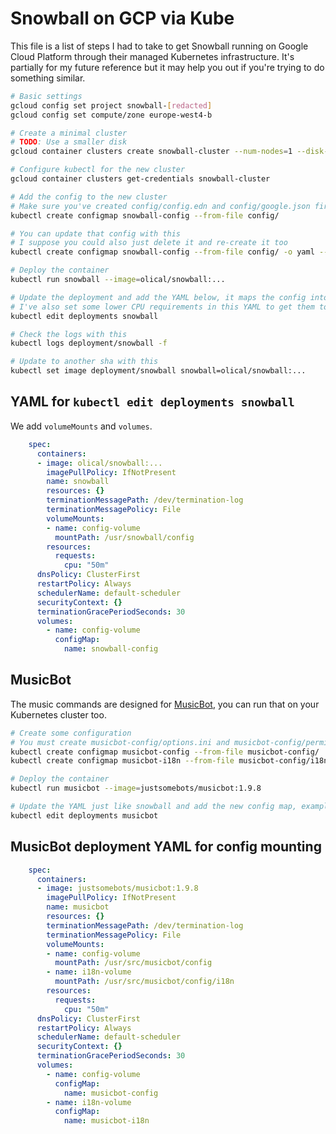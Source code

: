 # Snowball on GCP via Kube

This file is a list of steps I had to take to get Snowball running on Google Cloud Platform through their managed Kubernetes infrastructure. It's partially for my future reference but it may help you out if you're trying to do something similar.

```bash
# Basic settings
gcloud config set project snowball-[redacted]
gcloud config set compute/zone europe-west4-b

# Create a minimal cluster
# TODO: Use a smaller disk
gcloud container clusters create snowball-cluster --num-nodes=1 --disk-size=20 --preemptible

# Configure kubectl for the new cluster
gcloud container clusters get-credentials snowball-cluster 

# Add the config to the new cluster
# Make sure you've created config/config.edn and config/google.json first!
kubectl create configmap snowball-config --from-file config/

# You can update that config with this
# I suppose you could also just delete it and re-create it too
kubectl create configmap snowball-config --from-file config/ -o yaml --dry-run | kubectl replace -f -

# Deploy the container
kubectl run snowball --image=olical/snowball:...

# Update the deployment and add the YAML below, it maps the config into the container
# I've also set some lower CPU requirements in this YAML to get them to fit
kubectl edit deployments snowball

# Check the logs with this
kubectl logs deployment/snowball -f

# Update to another sha with this
kubectl set image deployment/snowball snowball=olical/snowball:...
```

## YAML for `kubectl edit deployments snowball`

We add `volumeMounts` and `volumes`.

```yaml
    spec:
      containers:
      - image: olical/snowball:...
        imagePullPolicy: IfNotPresent
        name: snowball
        resources: {}
        terminationMessagePath: /dev/termination-log
        terminationMessagePolicy: File
        volumeMounts:
        - name: config-volume
          mountPath: /usr/snowball/config
        resources:
          requests:
            cpu: "50m"
      dnsPolicy: ClusterFirst
      restartPolicy: Always
      schedulerName: default-scheduler
      securityContext: {}
      terminationGracePeriodSeconds: 30
      volumes:
        - name: config-volume
          configMap:
            name: snowball-config
```

## MusicBot

The music commands are designed for [MusicBot][], you can run that on your Kubernetes cluster too.

```bash
# Create some configuration
# You must create musicbot-config/options.ini and musicbot-config/permissions.ini
kubectl create configmap musicbot-config --from-file musicbot-config/
kubectl create configmap musicbot-i18n --from-file musicbot-config/i18n

# Deploy the container
kubectl run musicbot --image=justsomebots/musicbot:1.9.8

# Update the YAML just like snowball and add the new config map, example below
kubectl edit deployments musicbot
```

## MusicBot deployment YAML for config mounting

```yaml
    spec:
      containers:
      - image: justsomebots/musicbot:1.9.8
        imagePullPolicy: IfNotPresent
        name: musicbot
        resources: {}
        terminationMessagePath: /dev/termination-log
        terminationMessagePolicy: File
        volumeMounts:
        - name: config-volume
          mountPath: /usr/src/musicbot/config
        - name: i18n-volume
          mountPath: /usr/src/musicbot/config/i18n
        resources:
          requests:
            cpu: "50m"
      dnsPolicy: ClusterFirst
      restartPolicy: Always
      schedulerName: default-scheduler
      securityContext: {}
      terminationGracePeriodSeconds: 30
      volumes:
        - name: config-volume
          configMap:
            name: musicbot-config
        - name: i18n-volume
          configMap:
            name: musicbot-i18n
```

[MusicBot]: https://github.com/Just-Some-Bots/MusicBot
